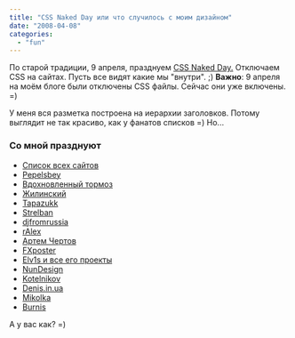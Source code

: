 ```yaml
---
title: "CSS Naked Day или что случилось с моим дизайном"
date: "2008-04-08"
categories: 
  - "fun"
---
```


По старой традиции, 9 апреля, празднуем [CSS Naked Day.](http://naked.dustindiaz.com/) Отключаем CSS на сайтах. Пусть все видят какие мы "внутри". ;) **Важно**: 9 апреля на моём блоге были отключены CSS файлы. Сейчас они уже включены. =)

У меня вся разметка построена на иерархии заголовков. Потому выглядит не так красиво, как у фанатов списков =) Но...

### Со мной празднуют

- [Список всех сайтов](http://naked.dustindiaz.com/)
- [Pepelsbey](http://pepelsbey.net/2008/04/css-nudism/)
- [Вдохновленный тормоз](http://brokenbrake.biz/2008/04/css-naked-day.html)
- [Жилинский](http://zhilinsky.ru/2008/04/08/css-naked-day-now//)
- [Tapazukk](http://tapazukk.net/coding/css-naked2008/)
- [Strelban](http://blog.strelban.net/)
- [djfromrussia](http://booking.djfromrussia.com/)
- [rAlex](http://plaintext.ru/2008/04/08/css_naked_day.html)
- [Артем Чертов](http://artem.chertov.name)
- [FXposter](http://blog.fxposter.org/2008/04/09/css-naked-day/)
- [Elv1s и все его проекты](http://elv1s.ru/)
- [NunDesign](http://blog.nundesign.com/design/2008/04/css-naked-day/)
- [Kotelnikov](http://www.kotelnikov.net/blog/9/den-veb-nudista)
- [Denis.in.ua](http://denis.in.ua/css-naked-day-2008.htm)
- [Mikolka](http://www.mikolka.info/2008/04/09/css-naked-day/)
- [Burnis](http://www.burnis.org/css-naked)

А у вас как? =)

